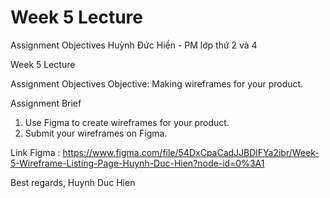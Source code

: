 # Week 5 Lecture
Assignment Objectives
Huỳnh Đức Hiền - PM lớp thứ 2 và 4

Week 5 Lecture

Assignment Objectives
Objective: Making wireframes for your product.

Assignment Brief
1. Use Figma to create wireframes for your product.
2. Submit your wireframes on Figma.

Link Figma : https://www.figma.com/file/54DxCpaCadJJBDlFYa2ibr/Week-5-Wireframe-Listing-Page-Huynh-Duc-Hien?node-id=0%3A1

Best regards,
Huynh Duc Hien
